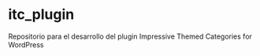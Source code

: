 itc_plugin
==========

Repositorio para el desarrollo del plugin Impressive Themed Categories for WordPress
